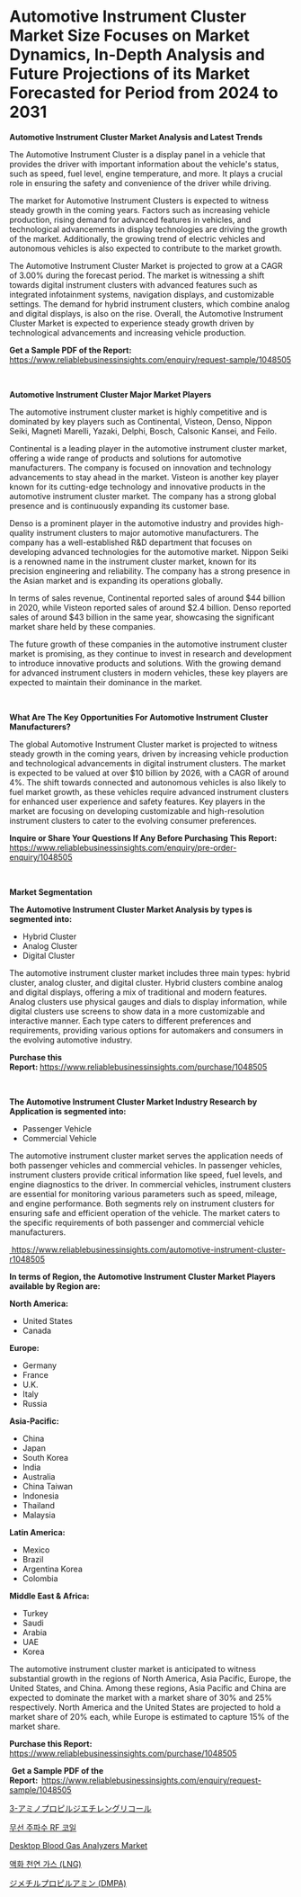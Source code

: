 <p><h1>Automotive Instrument Cluster Market Size Focuses on Market Dynamics, In-Depth Analysis and Future Projections of its Market Forecasted for Period from 2024 to 2031</h1></p><p><strong>Automotive Instrument Cluster Market Analysis and Latest Trends</strong></p>
<p><p>The Automotive Instrument Cluster is a display panel in a vehicle that provides the driver with important information about the vehicle's status, such as speed, fuel level, engine temperature, and more. It plays a crucial role in ensuring the safety and convenience of the driver while driving.</p><p>The market for Automotive Instrument Clusters is expected to witness steady growth in the coming years. Factors such as increasing vehicle production, rising demand for advanced features in vehicles, and technological advancements in display technologies are driving the growth of the market. Additionally, the growing trend of electric vehicles and autonomous vehicles is also expected to contribute to the market growth.</p><p>The Automotive Instrument Cluster Market is projected to grow at a CAGR of 3.00% during the forecast period. The market is witnessing a shift towards digital instrument clusters with advanced features such as integrated infotainment systems, navigation displays, and customizable settings. The demand for hybrid instrument clusters, which combine analog and digital displays, is also on the rise. Overall, the Automotive Instrument Cluster Market is expected to experience steady growth driven by technological advancements and increasing vehicle production.</p></p>
<p><strong>Get a Sample PDF of the Report:&nbsp;</strong> <a href="https://www.reliablebusinessinsights.com/enquiry/request-sample/1048505">https://www.reliablebusinessinsights.com/enquiry/request-sample/1048505</a></p>
<p>&nbsp;</p>
<p><strong>Automotive Instrument Cluster Major Market Players</strong></p>
<p><p>The automotive instrument cluster market is highly competitive and is dominated by key players such as Continental, Visteon, Denso, Nippon Seiki, Magneti Marelli, Yazaki, Delphi, Bosch, Calsonic Kansei, and Feilo.</p><p>Continental is a leading player in the automotive instrument cluster market, offering a wide range of products and solutions for automotive manufacturers. The company is focused on innovation and technology advancements to stay ahead in the market. Visteon is another key player known for its cutting-edge technology and innovative products in the automotive instrument cluster market. The company has a strong global presence and is continuously expanding its customer base.</p><p>Denso is a prominent player in the automotive industry and provides high-quality instrument clusters to major automotive manufacturers. The company has a well-established R&D department that focuses on developing advanced technologies for the automotive market. Nippon Seiki is a renowned name in the instrument cluster market, known for its precision engineering and reliability. The company has a strong presence in the Asian market and is expanding its operations globally.</p><p>In terms of sales revenue, Continental reported sales of around $44 billion in 2020, while Visteon reported sales of around $2.4 billion. Denso reported sales of around $43 billion in the same year, showcasing the significant market share held by these companies.</p><p>The future growth of these companies in the automotive instrument cluster market is promising, as they continue to invest in research and development to introduce innovative products and solutions. With the growing demand for advanced instrument clusters in modern vehicles, these key players are expected to maintain their dominance in the market.</p></p>
<p>&nbsp;</p>
<p><strong>What Are The Key Opportunities For Automotive Instrument Cluster Manufacturers?</strong></p>
<p><p>The global Automotive Instrument Cluster market is projected to witness steady growth in the coming years, driven by increasing vehicle production and technological advancements in digital instrument clusters. The market is expected to be valued at over $10 billion by 2026, with a CAGR of around 4%. The shift towards connected and autonomous vehicles is also likely to fuel market growth, as these vehicles require advanced instrument clusters for enhanced user experience and safety features. Key players in the market are focusing on developing customizable and high-resolution instrument clusters to cater to the evolving consumer preferences.</p></p>
<p><strong>Inquire or Share Your Questions If Any Before Purchasing This Report:</strong> <a href="https://www.reliablebusinessinsights.com/enquiry/pre-order-enquiry/1048505">https://www.reliablebusinessinsights.com/enquiry/pre-order-enquiry/1048505</a></p>
<p>&nbsp;</p>
<p><strong>Market Segmentation</strong></p>
<p><strong>The Automotive Instrument Cluster Market Analysis by types is segmented into:</strong></p>
<p><ul><li>Hybrid Cluster</li><li>Analog Cluster</li><li>Digital Cluster</li></ul></p>
<p><p>The automotive instrument cluster market includes three main types: hybrid cluster, analog cluster, and digital cluster. Hybrid clusters combine analog and digital displays, offering a mix of traditional and modern features. Analog clusters use physical gauges and dials to display information, while digital clusters use screens to show data in a more customizable and interactive manner. Each type caters to different preferences and requirements, providing various options for automakers and consumers in the evolving automotive industry.</p></p>
<p><strong>Purchase this Report:&nbsp;</strong><a href="https://www.reliablebusinessinsights.com/purchase/1048505">https://www.reliablebusinessinsights.com/purchase/1048505</a></p>
<p>&nbsp;</p>
<p><strong>The Automotive Instrument Cluster Market Industry Research by Application is segmented into:</strong></p>
<p><ul><li>Passenger Vehicle</li><li>Commercial Vehicle</li></ul></p>
<p><p>The automotive instrument cluster market serves the application needs of both passenger vehicles and commercial vehicles. In passenger vehicles, instrument clusters provide critical information like speed, fuel levels, and engine diagnostics to the driver. In commercial vehicles, instrument clusters are essential for monitoring various parameters such as speed, mileage, and engine performance. Both segments rely on instrument clusters for ensuring safe and efficient operation of the vehicle. The market caters to the specific requirements of both passenger and commercial vehicle manufacturers.</p></p>
<p><a href="https://www.reliablebusinessinsights.com/automotive-instrument-cluster-r1048505">&nbsp;https://www.reliablebusinessinsights.com/automotive-instrument-cluster-r1048505</a></p>
<p><strong>In terms of Region, the Automotive Instrument Cluster Market Players available by Region are:</strong></p>
<p>
    <p> <strong> North America: </strong>
        <ul>
            <li>United States</li>
            <li>Canada</li>
        </ul>
        </p> 
    <p> <strong> Europe: </strong>
        <ul>
            <li>Germany</li>
            <li>France</li>
            <li>U.K.</li>
            <li>Italy</li>
            <li>Russia</li>
        </ul>
        </p> 
    <p> <strong> Asia-Pacific: </strong>
        <ul>
            <li>China</li>
            <li>Japan</li>
            <li>South Korea</li>
            <li>India</li>
            <li>Australia</li>
            <li>China Taiwan</li>
            <li>Indonesia</li>
            <li>Thailand</li>
            <li>Malaysia</li>
        </ul>
        </p> 
    <p> <strong> Latin America: </strong>
        <ul>
            <li>Mexico</li>
            <li>Brazil</li>
            <li>Argentina Korea</li>
            <li>Colombia</li>
        </ul>
        </p> 
    <p> <strong> Middle East & Africa: </strong>
        <ul>
            <li>Turkey</li>
            <li>Saudi</li>
            <li>Arabia</li>
            <li>UAE</li>
            <li>Korea</li>
        </ul>
    </p>
    </p>
<p><p>The automotive instrument cluster market is anticipated to witness substantial growth in the regions of North America, Asia Pacific, Europe, the United States, and China. Among these regions, Asia Pacific and China are expected to dominate the market with a market share of 30% and 25% respectively. North America and the United States are projected to hold a market share of 20% each, while Europe is estimated to capture 15% of the market share.</p></p>
<p><strong>Purchase this Report: </strong><a href="https://www.reliablebusinessinsights.com/purchase/1048505">https://www.reliablebusinessinsights.com/purchase/1048505</a></p>
<p>&nbsp;<strong>Get a Sample PDF of the Report:&nbsp;&nbsp;</strong><a href="https://www.reliablebusinessinsights.com/enquiry/request-sample/1048505">https://www.reliablebusinessinsights.com/enquiry/request-sample/1048505</a></p>
<p><strong></strong></p>
<p><p><a href="https://github.com/reliezer65/Market-Research-Report-List-1/blob/main/2495066120110.md">3-アミノプロピルジエチレングリコール</a></p><p><a href="https://github.com/CliftonFisher9067/Market-Research-Report-List-2/blob/main/2390596127167.md">무선 주파수 RF 코일</a></p><p><a href="https://github.com/juancolorado15/Market-Research-Report-List-3/blob/main/desktop-blood-gas-analyzers-market.md">Desktop Blood Gas Analyzers Market</a></p><p><a href="https://medium.com/@howaoole34545/%EC%95%A1%ED%99%94-%EC%B2%9C%EC%97%B0-%EA%B0%80%EC%8A%A4-lng-%EC%8B%9C%EC%9E%A5-%EC%A0%90%EC%9C%A0%EC%9C%A8-%EB%B0%8F-%EC%8B%9C%EC%9E%A5-%EB%B6%84%EC%84%9D-%EC%84%B1%EC%9E%A5-%EC%B6%94%EC%84%B8-%EB%B0%8F-2024%EB%85%84%EB%B6%80%ED%84%B0-2031%EB%85%84%EA%B9%8C%EC%A7%80%EC%9D%98-%EC%98%88%EC%B8%A1-d4f093df0dc9">액화 천연 가스 (LNG)</a></p><p><a href="https://github.com/RodHoppe07/Market-Research-Report-List-2/blob/main/8826853120109.md">ジメチルプロピルアミン (DMPA)</a></p></p>